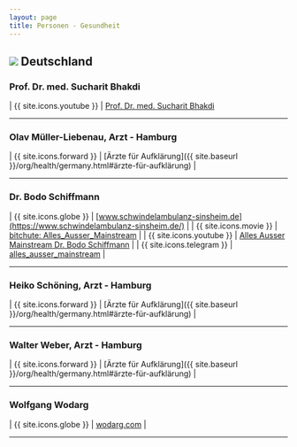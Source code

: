 ```yaml
---
layout: page
title: Personen - Gesundheit
---
```


## <img src="{{site.baseurl}}/assets/img/flaggen/de.png"> Deutschland

### Prof. Dr. med. Sucharit Bhakdi

| {{ site.icons.youtube }}  | [Prof. Dr. med. Sucharit Bhakdi](https://www.youtube.com/channel/UCgjxQLDkeoa-uJu4sE0eNrg)

---

### Olav Müller-Liebenau, Arzt - Hamburg

| {{ site.icons.forward }}  | [Ärzte für Aufklärung]({{ site.baseurl }}/org/health/germany.html#ärzte-für-aufklärung) |

---

### Dr. Bodo Schiffmann

| {{ site.icons.globe }}    | [www.schwindelambulanz-sinsheim.de](https://www.schwindelambulanz-sinsheim.de/) |
| {{ site.icons.movie }}    | [bitchute: Alles_Ausser_Mainstream](https://www.bitchute.com/channel/BFqZplJLluQB/) |
| {{ site.icons.youtube }}  | [Alles Ausser Mainstream Dr. Bodo Schiffmann](https://www.youtube.com/channel/UC94WBmb8xvVUcV_b9Px0P3A) |
| {{ site.icons.telegram }} | [alles_ausser_mainstream](https://t.me/alles_ausser_mainstream) |

---

### Heiko Schöning, Arzt - Hamburg

| {{ site.icons.forward }}  | [Ärzte für Aufklärung]({{ site.baseurl }}/org/health/germany.html#ärzte-für-aufklärung) |

---

### Walter Weber, Arzt - Hamburg

| {{ site.icons.forward }}  | [Ärzte für Aufklärung]({{ site.baseurl }}/org/health/germany.html#ärzte-für-aufklärung) |

---

### Wolfgang Wodarg

| {{ site.icons.globe }}    | [wodarg.com](https://wodarg.com/) |

---

